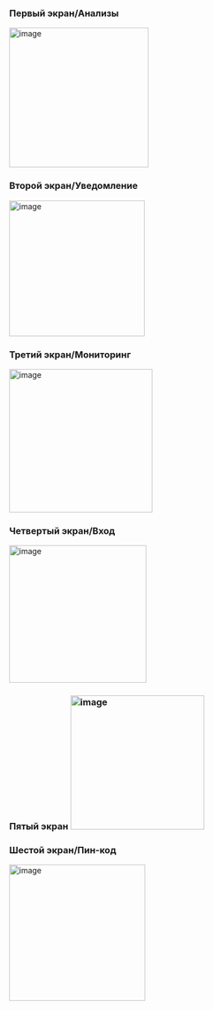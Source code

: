 <h3>Первый экран/Анализы</h3>
<img width="252" alt="image" src="[https://github.com/1Mapa1/flutter_rep/img/Image.png](https://cdn.discordapp.com/attachments/761299040851460108/1159261353744273449/image.png?ex=65306144&is=651dec44&hm=d10be1a1ed60ed0be84f1fa9827fcd021cc5039d9b76ef53341efce4a9b09882&)">
<h3>Второй экран/Уведомление</h3>
<img width="245" alt="image" src="https://github.com/1Mapa1/flutter_rep/img/Image2.png">
<h3>Третий экран/Мониторинг</h3>
<img width="259" alt="image" src="https://github.com/1Mapa1/flutter_rep/img/Image3.png">
<h3>Четвертый экран/Вход</h3>
<img width="248" alt="image" src="https://github.com/1Mapa1/flutter_rep/img/Image4.png">
<h3>Пятый экран</Верификацияh3>
<img width="242" alt="image" src="https://github.com/1Mapa1/flutter_rep/img/Image5.png">
<h3>Шестой экран/Пин-код</h3>
<img width="246" alt="image" src="https://github.com/1Mapa1/flutter_rep/img/Image6.png">




